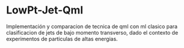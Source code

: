 # LowPt-Jet-Qml
Implementación y comparacion de tecnica de qml con ml clasico para clasificacion de jets de bajo momento transverso, dado el contexto de experimentos de particulas de altas energias.
